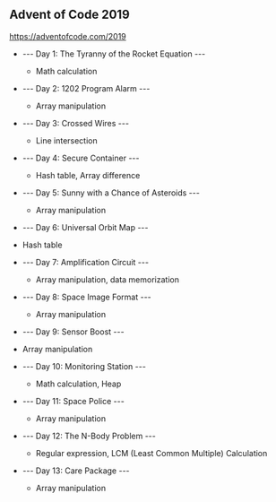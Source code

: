 ## Advent of Code 2019

https://adventofcode.com/2019

* --- Day 1: The Tyranny of the Rocket Equation ---
  - Math calculation

* --- Day 2: 1202 Program Alarm ---
  - Array manipulation

* --- Day 3: Crossed Wires ---
  - Line intersection

* --- Day 4: Secure Container ---
  - Hash table, Array difference

* --- Day 5: Sunny with a Chance of Asteroids ---
  - Array manipulation

* --- Day 6: Universal Orbit Map ---
 - Hash table

* --- Day 7: Amplification Circuit ---
  - Array manipulation, data memorization

* --- Day 8: Space Image Format ---
  - Array manipulation

* --- Day 9: Sensor Boost ---
 - Array manipulation

* --- Day 10: Monitoring Station ---
  - Math calculation, Heap

* --- Day 11: Space Police ---
  - Array manipulation

* --- Day 12: The N-Body Problem ---
  - Regular expression, LCM (Least Common Multiple) Calculation

* --- Day 13: Care Package ---
  - Array manipulation
